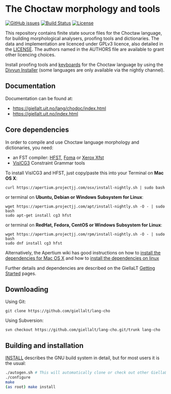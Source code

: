 The Choctaw morphology and tools
==========================================

[![GitHub issues](https://img.shields.io/github/issues-raw/giellalt/lang-cho)](https://github.com/giellalt/lang-cho/issues)
[![Build Status](https://github.com/giellalt/lang-cho/workflows/Speller%20CI+CD/badge.svg)](https://github.com/giellalt/lang-cho/actions)
[![License](https://img.shields.io/github/license/giellalt/lang-cho)](https://raw.githubusercontent.com/giellalt/lang-cho/develop/LICENSE)

This repository contains finite state source files for the Choctaw language,
for building morphological analysers, proofing tools
and dictionaries. The data and implementation are licenced under GPLv3
licence, also detailed in the
[LICENSE](https://github.com/giellalt/lang-cho/blob/develop/LICENCE). The
authors named in the AUTHORS file are available to grant other licencing
choices.

Install proofing tools and [keyboards](https://github.com/giellalt/keyboard-cho)
for the Choctaw language by using the [Divvun Installer](http://divvun.no)
(some languages are only available via the nightly channel).

Documentation
-------------

Documentation can be found at:

-   <https://giellalt.uit.no/lang/chodoc/index.html>
-   <https://giellalt.uit.no/index.html>

Core dependencies
-----------------

In order to compile and use Choctaw language morphology and
dictionaries, you need:

- an FST compiler: [HFST](https://github.com/hfst/hfst), [Foma](https://github.com/mhulden/foma) or [Xerox Xfst](https://web.stanford.edu/~laurik/fsmbook/home.html)
- [VislCG3](https://visl.sdu.dk/svn/visl/tools/vislcg3/trunk) Constraint Grammar tools

To install VislCG3 and HFST, just copy/paste this into your Terminal on **Mac OS X**:

```
curl https://apertium.projectjj.com/osx/install-nightly.sh | sudo bash
```

or terminal on **Ubuntu, Debian or Windows Subsystem for Linux**:

```
wget https://apertium.projectjj.com/apt/install-nightly.sh -O - | sudo bash
sudo apt-get install cg3 hfst
```

or terminal on **RedHat, Fedora, CentOS or Windows Subsystem for Linux**:

```
wget https://apertium.projectjj.com/rpm/install-nightly.sh -O - | sudo bash
sudo dnf install cg3 hfst
```

Alternatively, the Apertium wiki has good instructions on how to [install the dependencies for Mac
OS X](https://wiki.apertium.org/wiki/Apertium_on_Mac_OS_X) and how to [install
the dependencies on
linux](https://wiki.apertium.org/wiki/Installation_of_grammar_libraries)

Further details and dependencies are described on the GiellaLT [Getting Started](https://giellalt.uit.no/infra/GettingStarted.html) pages.

Downloading
-----------

Using Git:
```
git clone https://github.com/giellalt/lang-cho
```

Using Subversion:
```
svn checkout https://github.com/giellalt/lang-cho.git/trunk lang-cho
```

Building and installation
-------------------------

[INSTALL](https://github.com/giellalt/lang-cho/blob/main/INSTALL)
describes the GNU build system in detail, but for most users it is the usual:

```sh
./autogen.sh # This will automatically clone or check out other GiellaLT dependencies
./configure
make
(as root) make install
```
